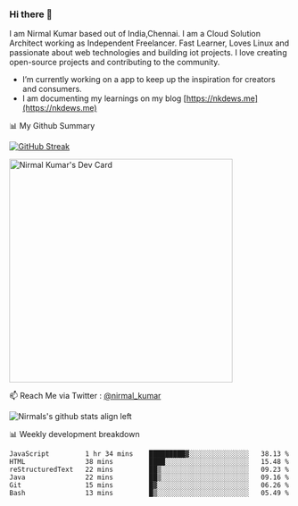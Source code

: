 ### Hi there 👋

 I am Nirmal Kumar based out of India,Chennai. I am a Cloud Solution Architect working as Independent Freelancer. Fast Learner, Loves Linux and passionate about web technologies and building iot projects. I love creating open-source projects and contributing to the community.

- I’m currently working on a app to keep up the inspiration for creators and consumers.
- I am documenting my learnings on my blog [https://nkdews.me](https://nkdews.me)


📊 My Github Summary

[![GitHub Streak](https://github-readme-streak-stats.herokuapp.com?user=nk-gears&theme=dark&hide_border=true&date_format=M%20j%5B%2C%20Y%5D)](https://git.io/streak-stats)

<a href="https://app.daily.dev/nirmal_kumar"><img src="https://api.daily.dev/devcards/a16cfcf02d384b16b41de71ce4d1d811.png?r=8ve" width="400" alt="Nirmal Kumar's Dev Card"/></a>

📫 Reach Me via  Twitter : [@nirmal_kumar](https://twitter.com/nirmal_kumar)

![Nirmals's github stats align left](https://github-readme-stats.vercel.app/api?username=nk-gears&show_icons=true)


📊 Weekly development breakdown

<!--START_SECTION:waka-->

```text
JavaScript         1 hr 34 mins    █████████▓░░░░░░░░░░░░░░░   38.13 %
HTML               38 mins         ████░░░░░░░░░░░░░░░░░░░░░   15.48 %
reStructuredText   22 mins         ██▒░░░░░░░░░░░░░░░░░░░░░░   09.23 %
Java               22 mins         ██▒░░░░░░░░░░░░░░░░░░░░░░   09.16 %
Git                15 mins         █▓░░░░░░░░░░░░░░░░░░░░░░░   06.26 %
Bash               13 mins         █▒░░░░░░░░░░░░░░░░░░░░░░░   05.49 %
```

<!--END_SECTION:waka-->


